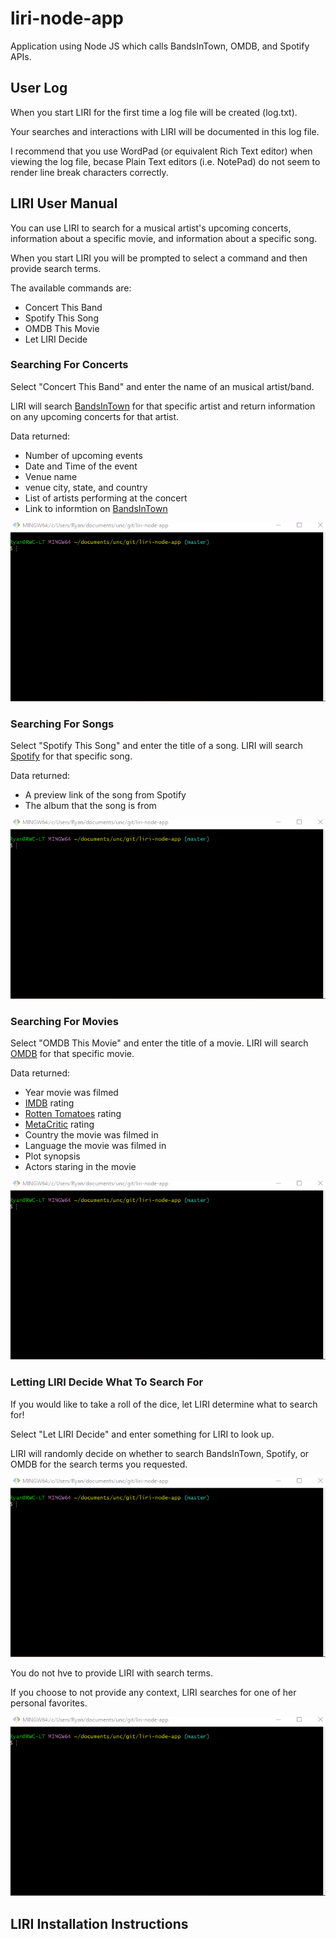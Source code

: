 # liri-node-app

Application using Node JS which calls BandsInTown, OMDB, and Spotify APIs.



## User Log

When you start LIRI for the first time a log file will be created (log.txt).

Your searches and interactions with LIRI will be documented in this log file.

I recommend that you use WordPad (or equivalent Rich Text editor) when viewing the log file, becase Plain Text editors (i.e. NotePad) do not seem to render line break characters correctly.



## LIRI User Manual

You can use LIRI to search for a musical artist's upcoming concerts, information about a specific movie, and information about a specific song.

When you start LIRI you will be prompted to select a command and then provide search terms.

The available commands are:

* Concert This Band
* Spotify This Song
* OMDB This Movie
* Let LIRI Decide



### Searching For Concerts

Select "Concert This Band" and enter the name of an musical artist/band. 

LIRI will search [BandsInTown](https://www.bandsintown.com/) for that specific artist and return information on any upcoming concerts for that artist.

Data returned:

* Number of upcoming events
* Date and Time of the event
* Venue name
* venue city, state, and country
* List of artists performing at the concert
* Link to informtion on [BandsInTown](https://www.bandsintown.com/) 
       
![BandsInTown Search](/documentation/bitSearch.gif)

### Searching For Songs

Select "Spotify This Song" and enter the title of a song. LIRI will search [Spotify](https://www.spotify.com/us/) for that specific song.

Data returned:

* A preview link of the song from Spotify
* The album that the song is from

![Spotify Search](/documentation/spotifySearch.gif)

### Searching For Movies

Select "OMDB This Movie" and enter the title of a movie. LIRI will search [OMDB](http://www.omdbapi.com/) for that specific movie.

Data returned:

* Year movie was filmed
* [IMDB](https://www.imdb.com/) rating
* [Rotten Tomatoes](https://www.rottentomatoes.com/) rating
* [MetaCritic](https://www.metacritic.com/) rating
* Country the movie was filmed in
* Language the movie was filmed in
* Plot synopsis
* Actors staring in the movie

![OMDB Search](/documentation/omdbSearch.gif)


### Letting LIRI Decide What To Search For

If you would like to take a roll of the dice, let LIRI determine what to search for!

Select "Let LIRI Decide" and enter something for LIRI to look up.

LIRI will randomly decide on whether to search BandsInTown, Spotify, or OMDB for the search terms you requested.

![LIRI w/ Data](/documentation/liriSearch_data.gif)

You do not hve to provide LIRI with search terms. 

If you choose to not provide any context, LIRI searches for one of her personal favorites.

![LIRI w/o Data](/documentation/liriSearch_noData.gif)



## LIRI Installation Instructions